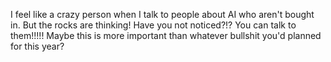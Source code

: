 I feel like a crazy person when I talk to people about AI who aren't bought in. But the rocks are thinking! Have you not noticed?!? You can talk to them!!!!! Maybe this is more important than whatever bullshit you'd planned for this year?

